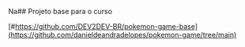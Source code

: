 Na## Projeto base para o curso


[#https://github.com/DEV2DEV-BR/pokemon-game-base](https://github.com/danieldeandradelopes/pokemon-game/tree/main)
